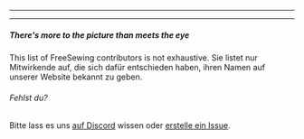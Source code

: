 - - -
- - -

<Note>

##### There's more to the picture than meets the eye

This list of FreeSewing contributors is not exhaustive.
Sie listet nur Mitwirkende auf, die sich dafür entschieden haben, ihren Namen auf unserer Website bekannt zu geben.

###### Fehlst du?
Bitte lass es uns [auf Discord]("https://discord.freesewing.org/") wissen oder
[erstelle ein Issue]("https://github.com/freesewing/freesewing/issues/new").

</Note>

